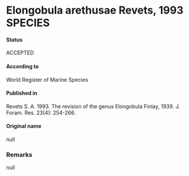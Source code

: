 Elongobula arethusae Revets, 1993 SPECIES
=======

#### Status
ACCEPTED

#### According to
World Register of Marine Species

#### Published in
Revets S. A. 1993. The revision of the genus Elongobula Finlay, 1939. J. Foram. Res. 23(4): 254-266.

#### Original name
null

### Remarks
null